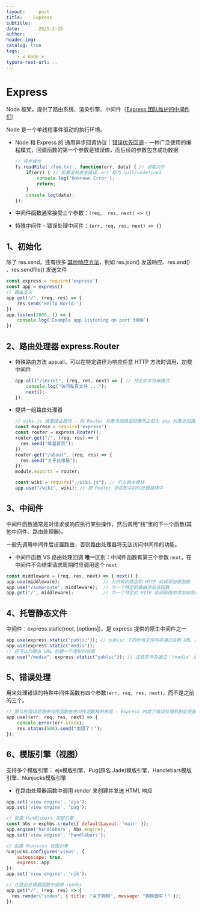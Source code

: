 ```yaml
---
layout:     post
title:    Express
subtitle:  
date:       2025-2-25
author:     
header-img: 
catalog: true
tags:
    - < node >
typora-root-url: ..
---
```




# Express

Node 框架，提供了路由系统、渲染引擎、中间件（[Express 团队维护的中间件们](https://www.expressjs.com.cn/resources/middleware.html)）

Node 是一个单线程事件驱动的执行环境。

- Node 和 Express 的 通用异步回调协议：[错误优先回调](https://fredkschott.com/post/2014/03/understanding-error-first-callbacks-in-node-js/) - 一种广泛使用的编程模式，回调函数的第一个参数是错误值，而后续的参数包含成功数据

    ```js
    // 异步操作
    fs.readFile('/foo.txt', function(err, data) { // 读取文件
        if(err) { // 如果没有发生错误，err 即为 null/undefined
            console.log('Unknown Error');
            return;
        }
        console.log(data);
    });
    ```

- 中间件函数通常接受三个参数：`(req,  res, next) => {}`

- 特殊中间件 - 错误处理中间件：`(err, req, res, next) => {}`

## 1、初始化

除了 res.send，还有很多 [其他响应方法](https://www.expressjs.com.cn/guide/routing.html#response-methods)，例如 res.json() 发送响应、res.end() 、res.sendfile() 发送文件

```js
const express = require('express')
const app = express()
// 路由定义
app.get('/', (req, res) => {
    res.send('Hello World!')
})
app.listen(3000, () => {
    console.log(`Example app listening on port 3000`)
})
```

## 2、路由处理器 express.Router

- 特殊路由方法 app.all，可以在特定路径为响应任意 HTTP 方法时调用、加载中间件

    ```js
    app.all("/secret", (req, res, next) => { // 特定的字符串模式
        console.log("访问私有文件 ...");
        next();
    });
    ```

- 提供一组路由处理器

    ```js
    // wiki.js 维基路由模块 - 向 Router 对象添加路由就像向之前为 app 对象添加路由一样
    const express = require('express')
    const router = express.Router();
    router.get("/", (req, res) => {
      res.send("维基首页");
    });
    router.get("/about", (req, res) => {
      res.send("关于此维基");
    });
    module.exports = router;
    ```

    ```js
    const wiki = require("./wiki.js"); // 引入路由模块
    app.use("/wiki", wiki); // 把 Router 添加到中间件处理路径中

## 3、中间件

中间件函数通常是对请求或响应执行某些操作，然后调用“栈”里的下一个函数(其他中间件、路由处理器)。

一般先调用中间件后设置路由，否则路由处理器将无法访问中间件的功能。

-	中间件函数 VS 路由处理回调 **唯一**区别：中间件函数有第三个参数 `next`，在中间件不会结束请求周期时应调用这个 `next`

```js
const middleware = (req, res, next) => { next() }
app.use(middleware); 				// 为所有的路由和 HTTP 动词添加该函数
app.use("/someroute", middleware); 	// 为一个特定的路由添加该函数
app.get("/", middleware); 			// 为一个特定的 HTTP 动词和路由添加该函数
```



## 4、托管静态文件

中间件：express.static(root, [options])，是 express 提供的原生中间件之一

```js
app.use(express.static("public")); // public 下的所有文件均可通过在根 URL 后直接添加文件名来访问
app.use(express.static("media"));
// 还可以为静态 URL 创建一个虚拟的前缀
app.use("/media", express.static("public")); // 这些文件将通过 '/media' 前缀调用
```

## 5、错误处理

用来处理错误的特殊中间件函数有四个参数`(err, req, res, next)`，而不是之前的三个。

```js
// 默认的错误处理中间件函数在中间件函数栈的末尾 - Express 内建了错误处理机制会兜底
app.use((err, req, res, next) => {
    console.error(err.stack);
    res.status(500).send("出错了！");
});
```

## 6、模版引擎（视图）

支持多个模版引擎： ejs模版引擎、Pug(原名 Jade)模版引擎、Handlebars模版引擎、Nunjucks模版引擎

- 在路由处理器函数中调用 render 来创建并发送 HTML 响应

```js
app.set('view engine', 'ejs');
app.set('view engine', 'pug');

// 配置 Handlebars 视图引擎
const hbs = exphbs.create({ defaultLayout: 'main' });
app.engine('handlebars', hbs.engine);
app.set('view engine', 'handlebars');

// 配置 Nunjucks 视图引擎
nunjucks.configure('views', {
    autoescape: true,
    express: app
});
app.set('view engine', 'njk');

// 在路由处理器函数中调用 render
app.get("/", (req, res) => {
  res.render("index", { title: "关于狗狗", message: "狗狗很牛！" });
});
```



